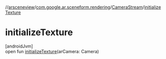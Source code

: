 //[arsceneview](../../../index.md)/[com.google.ar.sceneform.rendering](../index.md)/[CameraStream](index.md)/[initializeTexture](initialize-texture.md)

# initializeTexture

[androidJvm]\
open fun [initializeTexture](initialize-texture.md)(arCamera: Camera)
